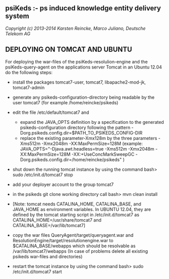 psiKeds :- ps induced knowledge entity delivery system
------------------------------------------------------

*Copyright (c) 2013-2014 Karsten Reincke, Marco Juliano, Deutsche Telekom AG*

DEPLOYING ON TOMCAT AND UBUNTU
------------------------------

For deploying the war-files of the psiKeds-resolulion-engine and the
psiKeds-query-agent on the applications server Tomcat in an Ubuntu 12.04
do the following steps:

- install the packages tomcat7-user, tomcat7, libapache2-mod-jk, tomcat7-admin

- generate any psikeds-configuration-directory being readable by the user tomcat7
  (for example /home/reincke/psikeds)

- edit the file /etc/default/tomcat7 and
  - expand the JAVA_OPTS definition by a specification to the generated 
    psikeds-configuration directory following the pattern 
    -Dorg.psikeds.config.dir=$PATH_TO_PSIKEDS_CONFIG-DIR
  - replace the existing parameter-Xmx128m by the three parameters
     -Xms512m -Xmx2048m -XX:MaxPermSize=128M
  (example:
  JAVA_OPTS="-Djava.awt.headless=true -Xms512m -Xmx2048m -XX:MaxPermSize=128M -XX:+UseConcMarkSweepGC -Dorg.psikeds.config.dir=/home/reincke/psikeds"
  )
  
- shut down the running tomcat instance by using the command
  bash> sudo /etc/init.d/tomcat7 stop

- add your deployer account to the group tomcat7

- in the psikeds git clone working directory call 
  bash> mvn clean install 

- [Note: tomcat needs CATALINA_HOME, CATALINA_BASE, and
   JAVA_HOME as environment variables. In UBUNTU 12.04,
  they are defined by the tomcat starting script in
  /etc/init.d/tomcat7 as CATALINA_HOME=/usr/share/tomcat7
  and CATALINA_BASE=/var/lib/tomcat7]
  
- copy the war files QueryAgent/target/queryagent.war and
  ResolutionEngine/target/resolutionengine.war to $CATALINA_BASE/webapps
  which should be resolvable as /var/lib/tomcat7/webapps
  (In case of problems delete all existing psikeds war-files and directories)
   
- restart the tomcat instance by using the command
  bash> sudo /etc/init.d/tomcat7 start
